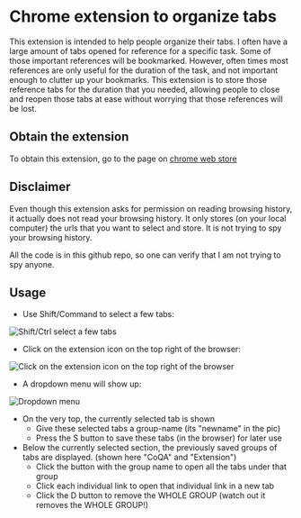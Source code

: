 # Chrome extension to organize tabs

This extension is intended to help people organize their tabs. I often have a large amount of tabs opened for reference for a specific task.  Some of those important references will be bookmarked. However, often times most references are only useful for the duration of the task, and not important enough to clutter up your bookmarks. This extension is to store those reference tabs for the duration that you needed, allowing people to close and reopen those tabs at ease without worrying that those references will be lost.

## Obtain the extension

To obtain this extension, go to the page on [chrome web store](https://chrome.google.com/webstore/detail/tabs-cache-and-management/ecgfkcddifhjofkeagepcffjakglmoog/)

## Disclaimer

Even though this extension asks for permission on reading browsing history, it actually does not read your browsing history. It only stores (on your local computer) the urls that you want to select and store.  It is not trying to spy your browsing history.

All the code is in this github repo, so one can verify that I am not trying to spy anyone.

## Usage
- Use Shift/Command to select a few tabs:

![Shift/Ctrl select a few tabs](https://i.imgur.com/GWXKAOH.png)

- Click on the extension icon on the top right of the browser:

![Click on the extension icon on the top right of the browser](https://i.imgur.com/E1UtDdR.png)

- A dropdown menu will show up:

![Dropdown menu](https://i.imgur.com/CPaoVIo.png)

- On the very top, the currently selected tab is shown
    - Give these selected tabs a group-name (its "newname" in the pic)
    - Press the S button to save these tabs (in the browser) for later use
- Below the currently selected section, the previously saved groups of tabs are displayed. (shown here "CoQA" and "Extension")
    - Click the button with the group name to open all the tabs under that group
    - Click each individual link to open that individual link in a new tab
    - Click the D button to remove the WHOLE GROUP (watch out it removes the WHOLE GROUP!)
